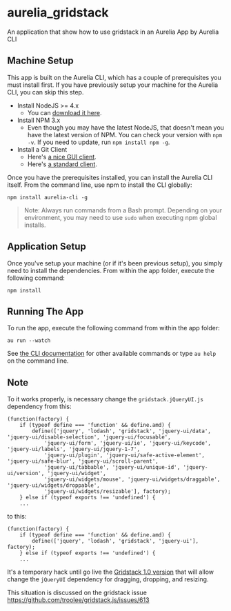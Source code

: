 # aurelia_gridstack
An application that show how to use gridstack in an Aurelia App by Aurelia CLI

## Machine Setup

This app is built on the Aurelia CLI, which has a couple of prerequisites you must install first. If you have previously setup your machine for the Aurelia CLI, you can skip this step.

* Install NodeJS >= 4.x
    * You can [download it here](https://nodejs.org/en/).
* Install NPM 3.x
    * Even though you may have the latest NodeJS, that doesn't mean you have the latest version of NPM. You can check your version with `npm -v`. If you need to update, run `npm install npm -g`.
* Install a Git Client
    * Here's [a nice GUI client](https://desktop.github.com).
    * Here's [a standard client](https://git-scm.com).

Once you have the prerequisites installed, you can install the Aurelia CLI itself. From the command line, use npm to install the CLI globally:

```
npm install aurelia-cli -g
```

> Note: Always run commands from a Bash prompt. Depending on your environment, you may need to use `sudo` when executing npm global installs.

## Application Setup

Once you've setup your machine (or if it's been previous setup), you simply need to install the dependencies. From within the app folder, execute the following command:

```
npm install
```

## Running The App

To run the app, execute the following command from within the app folder:

```
au run --watch
```
See [the CLI documentation](https://github.com/aurelia/cli) for other available commands or type `au help` on the command line.

## Note

To it works properly, is necessary change the `gridstack.jQueryUI.js` dependency from this:
```
(function(factory) {
    if (typeof define === 'function' && define.amd) {
        define(['jquery', 'lodash', 'gridstack', 'jquery-ui/data', 'jquery-ui/disable-selection', 'jquery-ui/focusable',
            'jquery-ui/form', 'jquery-ui/ie', 'jquery-ui/keycode', 'jquery-ui/labels', 'jquery-ui/jquery-1-7',
            'jquery-ui/plugin', 'jquery-ui/safe-active-element', 'jquery-ui/safe-blur', 'jquery-ui/scroll-parent',
            'jquery-ui/tabbable', 'jquery-ui/unique-id', 'jquery-ui/version', 'jquery-ui/widget',
            'jquery-ui/widgets/mouse', 'jquery-ui/widgets/draggable', 'jquery-ui/widgets/droppable',
            'jquery-ui/widgets/resizable'], factory);
    } else if (typeof exports !== 'undefined') {
    ...
 ```
 
to this:
```
(function(factory) {
    if (typeof define === 'function' && define.amd) {
        define(['jquery', 'lodash', 'gridstack', 'jquery-ui'], factory);
    } else if (typeof exports !== 'undefined') {
    ...
```

It's a temporary hack until go live the [Gridstack 1.0 version](https://dylandreams.com/2017/04/26/gridstack-10-coming-soon/) that will allow change the `jQueryUI` dependency for dragging, dropping, and resizing.


This situation is discussed on the gridstack issue https://github.com/troolee/gridstack.js/issues/613



